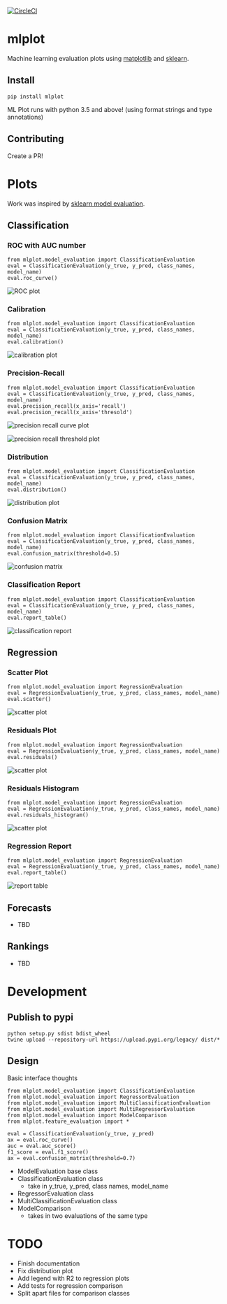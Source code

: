 [![CircleCI](https://circleci.com/gh/sbarton272/mlplot.svg?style=svg)](https://circleci.com/gh/sbarton272/mlplot)

# mlplot

Machine learning evaluation plots using [matplotlib](https://matplotlib.org/) and [sklearn](http://scikit-learn.org/).

## Install

```
pip install mlplot
```

ML Plot runs with python 3.5 and above! (using format strings and type annotations)

## Contributing

Create a PR!

# Plots

Work was inspired by [sklearn model evaluation](http://scikit-learn.org/stable/modules/model_evaluation.html).

## Classification

### ROC with AUC number

```
from mlplot.model_evaluation import ClassificationEvaluation
eval = ClassificationEvaluation(y_true, y_pred, class_names, model_name)
eval.roc_curve()
```

![ROC plot](https://raw.githubusercontent.com/sbarton272/mlplot/master/tests/output/tests.model_evaluation.test_classification.test_roc_curve.png)

### Calibration

```
from mlplot.model_evaluation import ClassificationEvaluation
eval = ClassificationEvaluation(y_true, y_pred, class_names, model_name)
eval.calibration()
```

![calibration plot](https://raw.githubusercontent.com/sbarton272/mlplot/master/tests/output/tests.model_evaluation.test_classification.test_calibration.png)

### Precision-Recall

```
from mlplot.model_evaluation import ClassificationEvaluation
eval = ClassificationEvaluation(y_true, y_pred, class_names, model_name)
eval.precision_recall(x_axis='recall')
eval.precision_recall(x_axis='thresold')
```

![precision recall curve plot](https://raw.githubusercontent.com/sbarton272/mlplot/master/tests/output/tests.model_evaluation.test_classification.test_precision_recall_regular.png)

![precision recall threshold plot](https://raw.githubusercontent.com/sbarton272/mlplot/master/tests/output/tests.model_evaluation.test_classification.test_precision_recall_threshold.png)

### Distribution

```
from mlplot.model_evaluation import ClassificationEvaluation
eval = ClassificationEvaluation(y_true, y_pred, class_names, model_name)
eval.distribution()
```

![distribution plot](https://raw.githubusercontent.com/sbarton272/mlplot/master/tests/output/tests.model_evaluation.test_classification.test_distribution.png)

### Confusion Matrix

```
from mlplot.model_evaluation import ClassificationEvaluation
eval = ClassificationEvaluation(y_true, y_pred, class_names, model_name)
eval.confusion_matrix(threshold=0.5)
```

![confusion matrix](https://raw.githubusercontent.com/sbarton272/mlplot/master/tests/output/tests.model_evaluation.test_classification.test_confusion_matrix.png)

### Classification Report

```
from mlplot.model_evaluation import ClassificationEvaluation
eval = ClassificationEvaluation(y_true, y_pred, class_names, model_name)
eval.report_table()
```

![classification report](https://raw.githubusercontent.com/sbarton272/mlplot/master/tests/output/tests.model_evaluation.test_classification.test_report_table.png)

## Regression

### Scatter Plot

```
from mlplot.model_evaluation import RegressionEvaluation
eval = RegressionEvaluation(y_true, y_pred, class_names, model_name)
eval.scatter()
```

![scatter plot](https://raw.githubusercontent.com/sbarton272/mlplot/master/tests/output/tests.evaluation.test_regression.test_scatter.png)

### Residuals Plot

```
from mlplot.model_evaluation import RegressionEvaluation
eval = RegressionEvaluation(y_true, y_pred, class_names, model_name)
eval.residuals()
```

![scatter plot](https://raw.githubusercontent.com/sbarton272/mlplot/master/tests/output/tests.evaluation.test_regression.test_residuals.png)

### Residuals Histogram

```
from mlplot.model_evaluation import RegressionEvaluation
eval = RegressionEvaluation(y_true, y_pred, class_names, model_name)
eval.residuals_histogram()
```

![scatter plot](https://raw.githubusercontent.com/sbarton272/mlplot/master/tests/output/tests.evaluation.test_regression.test_residuals_histogram.png)

### Regression Report

```
from mlplot.model_evaluation import RegressionEvaluation
eval = RegressionEvaluation(y_true, y_pred, class_names, model_name)
eval.report_table()
```

![report table](https://raw.githubusercontent.com/sbarton272/mlplot/master/tests/output/tests.evaluation.test_regression.test_report_table.png)

## Forecasts

- TBD

## Rankings

- TBD

# Development

## Publish to pypi

```
python setup.py sdist bdist_wheel
twine upload --repository-url https://upload.pypi.org/legacy/ dist/*
```

## Design

Basic interface thoughts
```
from mlplot.model_evaluation import ClassificationEvaluation
from mlplot.model_evaluation import RegressorEvaluation
from mlplot.model_evaluation import MultiClassificationEvaluation
from mlplot.model_evaluation import MultiRegressorEvaluation
from mlplot.model_evaluation import ModelComparison
from mlplot.feature_evaluation import *

eval = ClassificationEvaluation(y_true, y_pred)
ax = eval.roc_curve()
auc = eval.auc_score()
f1_score = eval.f1_score()
ax = eval.confusion_matrix(threshold=0.7)
```

- ModelEvaluation base class
- ClassificationEvaluation class
    - take in y_true, y_pred, class names, model_name
- RegressorEvaluation class
- MultiClassificationEvaluation class
- ModelComparison
    - takes in two evaluations of the same type

# TODO

- Finish documentation
- Fix distribution plot
- Add legend with R2 to regression plots
- Add tests for regression comparison
- Split apart files for comparison classes
